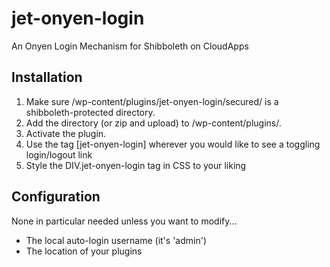 # jet-onyen-login

An Onyen Login Mechanism for Shibboleth on CloudApps

## Installation

1. Make sure /wp-content/plugins/jet-onyen-login/secured/ is a shibboleth-protected directory.
1. Add the directory (or zip and upload) to /wp-content/plugins/.
1. Activate the plugin.
1. Use the tag [jet-onyen-login] wherever you would like to see a toggling login/logout link
1. Style the DIV.jet-onyen-login tag in CSS to your liking

## Configuration

None in particular needed unless you want to modify...
* The local auto-login username (it's 'admin')
* The location of your plugins
